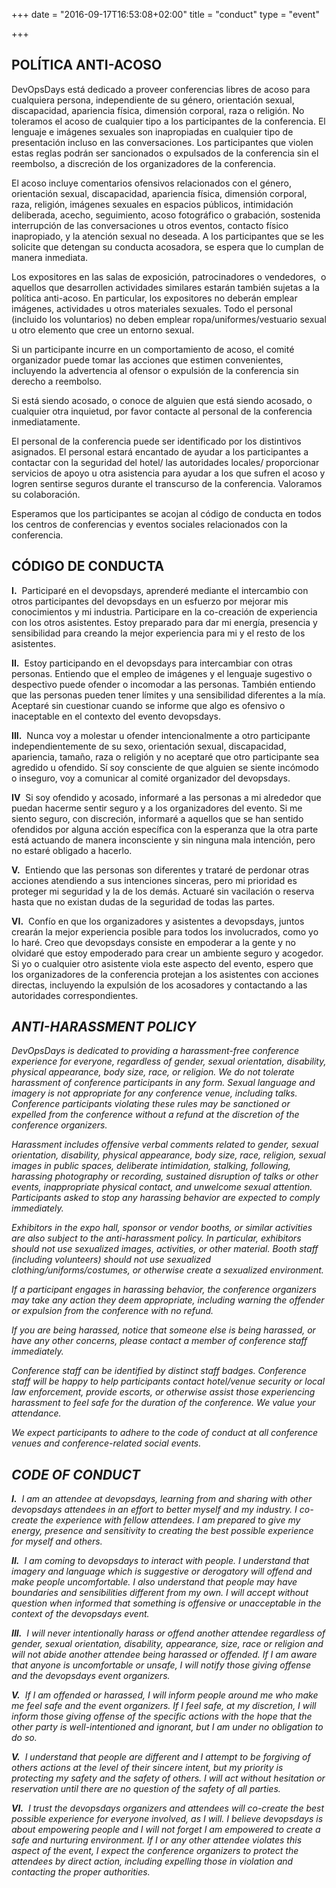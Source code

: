 +++
date = "2016-09-17T16:53:08+02:00"
title = "conduct"
type = "event"

+++
<br>

## POLÍTICA ANTI-ACOSO

DevOpsDays está dedicado a proveer conferencias libres de acoso para cualquiera persona, independiente de su género, orientación sexual, discapacidad, apariencia física, dimensión corporal, raza o religión. No toleramos el acoso de cualquier tipo a los participantes de la conferencia. El lenguaje e imágenes sexuales son inapropiadas en cualquier tipo de presentación incluso en las conversaciones. Los participantes que violen estas reglas podrán ser sancionados o expulsados de la conferencia sin el reembolso, a discreción de los organizadores de la conferencia.

El acoso incluye comentarios ofensivos relacionados con el género, orientación sexual, discapacidad, apariencia física, dimensión corporal, raza, religión, imágenes sexuales en espacios públicos, intimidación deliberada, acecho, seguimiento, acoso fotográfico o grabación, sostenida interrupción de las conversaciones u otros eventos, contacto físico inapropiado, y la atención sexual no deseada. A los participantes que se les solicite que detengan su conducta acosadora, se espera que lo cumplan de manera inmediata. 

Los expositores en las salas de exposición, patrocinadores o vendedores,  o aquellos que desarrollen actividades similares estarán también sujetas a la política anti-acoso. En particular, los expositores no deberán emplear imágenes, actividades u otros materiales sexuales. Todo el personal (incluido los voluntarios) no deben emplear ropa/uniformes/vestuario sexual u otro elemento que cree un entorno sexual.

Si un participante incurre en un comportamiento de acoso, el comité organizador puede tomar las acciones que estimen convenientes, incluyendo la advertencia al ofensor o expulsión de la conferencia sin derecho a reembolso.

Si está siendo acosado, o conoce de alguien que está siendo acosado, o cualquier otra inquietud, por favor contacte al personal de la conferencia inmediatamente.

El personal de la conferencia puede ser identificado por los distintivos asignados. El personal estará encantado de ayudar a los participantes a contactar con la seguridad del hotel/ las autoridades locales/ proporcionar servicios de apoyo u otra asistencia para ayudar a los que sufren el acoso y logren sentirse seguros durante el transcurso de la conferencia. Valoramos su colaboración.

Esperamos que los participantes se acojan al código de conducta en todos los centros de conferencias y eventos sociales relacionados con la conferencia.

## CÓDIGO DE CONDUCTA

<strong>I.</strong> &nbsp;Participaré en el devopsdays, aprenderé mediante el intercambio con otros participantes del devopsdays en un esfuerzo por mejorar mis conocimientos y mi industria. Participare en la co-creación de experiencia con los otros asistentes. Estoy preparado para dar mi energía, presencia y sensibilidad para creando la mejor experiencia para mi y el resto de los asistentes.

<strong>II.</strong> &nbsp;Estoy participando en el devopsdays para intercambiar con otras personas. Entiendo que el empleo de imágenes y el lenguaje sugestivo o despectivo puede ofender o incomodar a las personas. También entiendo que las personas pueden tener límites y una sensibilidad diferentes a la mía. Aceptaré sin cuestionar cuando se informe que algo es ofensivo o inaceptable en el contexto del evento devopsdays.

<strong>III.</strong> &nbsp;Nunca voy a molestar u ofender intencionalmente a otro participante independientemente de su sexo, orientación sexual, discapacidad, apariencia, tamaño, raza o religión y no aceptaré que otro participante sea agredido u ofendido. Sí soy consciente de que alguien se siente incómodo o inseguro, voy a comunicar al comité organizador del devopsdays.

<strong>IV</strong> &nbsp;Si soy ofendido y acosado, informaré a las personas a mi alrededor que puedan hacerme sentir seguro y a los organizadores del evento. Si me siento seguro, con discreción, informaré a aquellos que se han sentido ofendidos por alguna acción específica con la esperanza que la otra parte está actuando de manera inconsciente y sin ninguna mala intención, pero no estaré obligado a hacerlo.

<strong>V.</strong> &nbsp;Entiendo que las personas son diferentes y trataré de perdonar otras acciones atendiendo a sus intenciones sinceras, pero mi prioridad es proteger mi seguridad y la de los demás. Actuaré sin vacilación o reserva hasta que no existan dudas de la seguridad de todas las partes.

<strong>VI.</strong> &nbsp;Confío en que los organizadores y asistentes a devopsdays, juntos crearán la mejor experiencia posible para todos los involucrados, como yo lo haré. Creo que devopsdays consiste en empoderar a la gente y no olvidaré que estoy empoderado para crear un ambiente seguro y acogedor. Si yo o cualquier otro asistente viola este aspecto del evento, espero que los organizadores de la conferencia protejan a los asistentes con acciones directas, incluyendo la expulsión de los acosadores y contactando a las autoridades correspondientes.

## <i> ANTI-HARASSMENT POLICY</i>

<i>DevOpsDays is dedicated to providing a harassment-free conference experience for everyone, regardless of gender, sexual orientation, disability, physical appearance, body size, race, or religion. We do not tolerate harassment of conference participants in any form. Sexual language and imagery is not appropriate for any conference venue, including talks. Conference participants violating these rules may be sanctioned or expelled from the conference without a refund at the discretion of the conference organizers.

Harassment includes offensive verbal comments related to gender, sexual orientation, disability, physical appearance, body size, race, religion, sexual images in public spaces, deliberate intimidation, stalking, following, harassing photography or recording, sustained disruption of talks or other events, inappropriate physical contact, and unwelcome sexual attention. Participants asked to stop any harassing behavior are expected to comply immediately.

Exhibitors in the expo hall, sponsor or vendor booths, or similar activities are also subject to the anti-harassment policy. In particular, exhibitors should not use sexualized images, activities, or other material. Booth staff (including volunteers) should not use sexualized clothing/uniforms/costumes, or otherwise create a sexualized environment.

If a participant engages in harassing behavior, the conference organizers may take any action they deem appropriate, including warning the offender or expulsion from the conference with no refund.

If you are being harassed, notice that someone else is being harassed, or have any other concerns, please contact a member of conference staff immediately.

Conference staff can be identified by distinct staff badges. Conference staff will be happy to help participants contact hotel/venue security or local law enforcement, provide escorts, or otherwise assist those experiencing harassment to feel safe for the duration of the conference. We value your attendance.

We expect participants to adhere to the code of conduct at all conference venues and conference-related social events.</i>

## <i>CODE OF CONDUCT</i>

<i><strong>I.</strong> &nbsp;I am an attendee at devopsdays, learning from and sharing with other devopsdays attendees in an effort to better myself and my industry. I co-create the experience with fellow attendees. I am prepared to give my energy, presence and sensitivity to creating the best possible experience for myself and others.

<strong>II.</strong> &nbsp;I am coming to devopsdays to interact with people. I understand that imagery and language which is suggestive or derogatory will offend and make people uncomfortable. I also understand that people may have boundaries and sensibilities different from my own. I will accept without question when informed that something is offensive or unacceptable in the context of the devopsdays event.

<strong>III.</strong> &nbsp;I will never intentionally harass or offend another attendee regardless of gender, sexual orientation, disability, appearance, size, race or religion and will not abide another attendee being harassed or offended. If I am aware that anyone is uncomfortable or unsafe, I will notify those giving offense and the devopsdays event organizers.

<strong>V.</strong> &nbsp;If I am offended or harassed, I will inform people around me who make me feel safe and the event organizers. If I feel safe, at my discretion, I will inform those giving offense of the specific actions with the hope that the other party is well-intentioned and ignorant, but I am under no obligation to do so.

<strong>V.</strong> &nbsp;I understand that people are different and I attempt to be forgiving of others actions at the level of their sincere intent, but my priority is protecting my safety and the safety of others. I will act without hesitation or reservation until there are no question of the safety of all parties.

<strong>VI.</strong> &nbsp;I trust the devopsdays organizers and attendees will co-create the best possible experience for everyone involved, as I will. I believe devopsdays is about empowering people and I will not forget I am empowered to create a safe and nurturing environment. If I or any other attendee violates this aspect of the event, I expect the conference organizers to protect the attendees by direct action, including expelling those in violation and contacting the proper authorities.</i>
